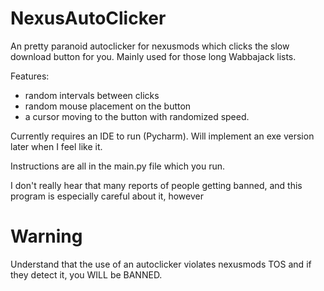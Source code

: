 # NexusAutoClicker
 An pretty paranoid autoclicker for nexusmods which clicks the slow download button for you. Mainly used for those long Wabbajack lists.

 Features:
 - random intervals between clicks
 - random mouse placement on the button
 - a cursor moving to the button with randomized speed.
 
 Currently requires an IDE to run (Pycharm). Will implement an exe version later when I feel like it.

 Instructions are all in the main.py file which you run.

 I don't really hear that many reports of people getting banned, and this program is especially careful about it, however
# Warning
 Understand that the use of an autoclicker violates nexusmods TOS and if they detect it, you WILL be BANNED.

